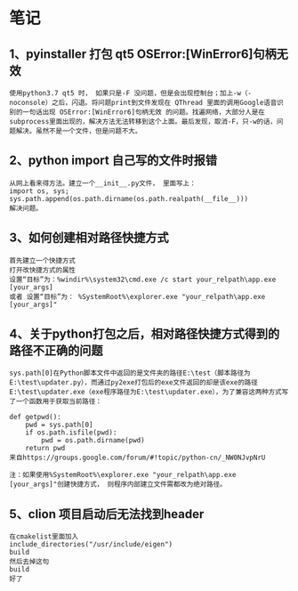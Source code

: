 # 笔记

## 1、pyinstaller 打包 qt5 OSError:[WinError6]句柄无效
    使用python3.7 qt5 时， 如果只是-F 没问题，但是会出现控制台；加上-w（-noconsole）之后，闪退。将问题print到文件发现在 QThread 里面的调用Google语音识别的一句话出现 OSError:[WinError6]句柄无效 的问题。找遍网络，大部分人是在subprocess里面出现的，解决方法无法转移到这个上面。最后发现，取消-F，只-w的话，问题解决。虽然不是一个文件，但是问题不大。

## 2、python import 自己写的文件时报错
    从网上看来得方法。建立一个__init__.py文件， 里面写上：
    import os, sys; sys.path.append(os.path.dirname(os.path.realpath(__file__)))
    解决问题。

## 3、如何创建相对路径快捷方式
    首先建立一个快捷方式
    打开改快捷方式的属性
    设置“目标”为：%windir%\system32\cmd.exe /c start your_relpath\app.exe [your_args]
    或者 设置“目标”为： %SystemRoot%\explorer.exe "your_relpath\app.exe [your_args]"

## 4、关于python打包之后，相对路径快捷方式得到的路径不正确的问题
    sys.path[0]在Python脚本文件中返回的是文件夹的路径E:\test（脚本路径为E:\test\updater.py），而通过py2exe打包后的exe文件返回的却是该exe的路径E:\test\updater.exe（exe程序路径为E:\test\updater.exe），为了兼容这两种方式写了一个函数用于获取当前路径：

    def getpwd():
        pwd = sys.path[0]
        if os.path.isfile(pwd):
            pwd = os.path.dirname(pwd)
        return pwd
    来自https://groups.google.com/forum/#!topic/python-cn/_NW0NJvpNrU
    
    注：如果使用%SystemRoot%\explorer.exe "your_relpath\app.exe [your_args]"创建快捷方式， 则程序内部建立文件需都改为绝对路径。
 
## 5、clion 项目启动后无法找到header
    在cmakelist里面加入
    include_directories("/usr/include/eigen") 
    build
    然后去掉这句
    build
    好了
